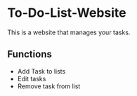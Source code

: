 # To-Do-List-Website

This is a website that manages your tasks.

## Functions
- Add Task to lists
- Edit tasks
- Remove task from list
